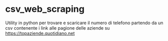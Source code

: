 # csv_web_scraping
Utility in python per trovare e scaricare il numero di telefono partendo da un csv contenente i link alle pagione delle aziende su https://topaziende.quotidiano.net
